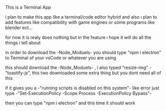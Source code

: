 This is a Terminal App

i plan to make this app like a terminal/code editor hybrid and also ı plan to add features like compatibility with game engines or some programs like blender ect...

for now it is realy does nothing but in the feature ı hope it will do all the things i tell about

in order to download the -Node_Moduels- you should type "npm i electron" to Terminal of your vsCode or whatever you are using

this should download the -Node_Moduels- , i also typed "resize-img" - "toastify-js", this two downloaded some extra thing but you dont need all of this 

if it gives you a -"running scripts is disabled on this system"- like error just type -"Set-ExecutionPolicy -Scope Process -ExecutionPolicy Bypass"-

then you can type "npm i electron" and this time it should work
